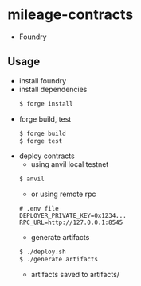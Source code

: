 # mileage-contracts

-   Foundry

## Usage

-   install foundry
-   install dependencies
    ```bash
    $ forge install
    ```
-   forge build, test
    ```bash
    $ forge build
    $ forge test
    ```
-   deploy contracts
    -   using anvil local testnet
    ```bash
    $ anvil
    ```
    -   or using remote rpc
    ```
    # .env file
    DEPLOYER_PRIVATE_KEY=0x1234...
    RPC_URL=http://127.0.0.1:8545
    ```
    -   generate artifacts
    ```bash
    $ ./deploy.sh
    $ ./generate artifacts
    ```
    -   artifacts saved to artifacts/
